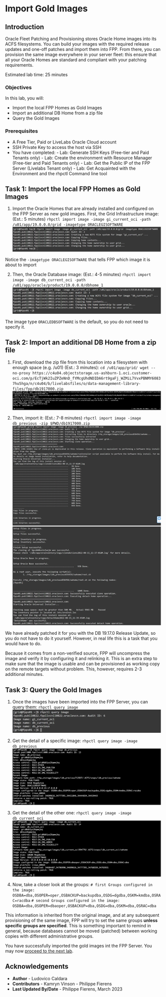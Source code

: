 # Import Gold Images

## Introduction
Oracle Fleet Patching and Provisioning stores Oracle Home images into its ACFS filesystems.
You can build your images with the required release updates and one-off patches and import them into FPP. From there, you can provision the same image everywhere in your server fleet: this ensure that all your Oracle Homes are standard and compliant with your patching requirements.

Estimated lab time: 25 minutes

### Objectives
In this lab, you will:
- Import the local FPP Homes as Gold Images
- Import an additional DB Home from a zip file
- Query the Gold Images

### Prerequisites
- A Free Tier, Paid or LiveLabs Oracle Cloud account
- SSH Private Key to access the host via SSH
- You have completed:
      - Lab: Generate SSH Keys (Free-tier and Paid Tenants only)
      - Lab: Create the environment with Resource Manager (Free-tier and Paid Tenants only)
      - Lab: Get the Public IP of the FPP Server (Livelabs Tenant only)
      - Lab: Get Acquainted with the Environment and the rhpctl Command line tool


## Task 1: Import the local FPP Homes as Gold Images
1. Import the Oracle Homes that are already installed and configured on the FPP Server as new gold images. First, the Grid Infrastructure image: (Est.: 5 minutes)
        ```
        rhpctl import image -image gi_current_oci -path /u01/app/19.0.0.0/grid -imagetype ORACLEGISOFTWARE
        ```
![Output of rhpctl import command above](./images/oraclegisoftware.png)
        

Notice the `-imagetype ORACLEGISOFTWARE` that tells FPP which image it is about to import

2. Then, the Oracle Database image: (Est.: 4-5 minutes)
        ```
        rhpctl import image -image db_current_oci -path /u01/app/oracle/product/19.0.0.0/dbhome_1
        ```
![Output of rhpctl import command above](./images/dbhome-1.png)

The image type `ORACLEDBSOFTWARE` is the default, so you do not need to specify it.

## Task 2: Import an additional DB Home from a zip file
1. First, download the zip file from this location into a filesystem with enough space (e.g. /u01) (Est.: 3 minutes):
        ```
        cd /u01/app/grid/
        wget --no-proxy https://c4u04.objectstorage.us-ashburn-1.oci.customer-oci.com/p/EcTjWk2IuZPZeNnD_fYMcgUhdNDIDA6rt9gaFj_WZMiL7VvxPBNMY60837hu5hga/n/c4u04/b/livelabsfiles/o/data-management-library-files/fpp/db1917000.zip
        ```
![Output of wget command above](./images/wget.png)

2. Then, import it: (Est.: 7-8 minutes)
        ```
        rhpctl import image -image db_previous -zip $PWD/db1917000.zip
        ```
![Output of rhpctl import command above](./images/import-wget.png)
![Output of rhpctl import command above continued](./images/import-wget2.png)

We have already patched it for you with the DB 19.17.0 Release Update, so you do not have to do it yourself. However, in real life this is a task that you would have to do.

Because it comes from a non-verified source, FPP will uncompress the image and verify it by configuring it and relinking it.
This is an extra step to make sure that the image is usable and can be provisioned as working copy on the remote targets without problem. This, however, requires 2-3 additional minutes.

## Task 3: Query the Gold Images
1. Once the images have been imported into the FPP Server, you can query them:
        ```
        rhpctl query image
        ```
![Output of rhpctl command above](./images/query-image.png)

2. Get the detail of a specific image:
        ```
        rhpctl query image -image db_previous
        ```
![Output of rhpctl query image command above](./images/query-previous.png)

3. Get the detail of the other one:
        ```
        rhpctl query image -image db_current_oci
        ```
![Output of rhpctl query image command above](./images/query-oci-current.png)      

4. Now, take a closer look at the groups:
        ```
        # first
        Groups configured in the image: OSDBA=dba,OSOPER=oper,OSBACKUP=backupdba,OSDG=dgdba,OSKM=kmdba,OSRAC=racdba
        ```
        ```
        # second
        Groups configured in the image: OSDBA=dba,OSOPER=dbaoper,OSBACKUP=dba,OSDG=dba,OSKM=dba,OSRAC=dba
        ```

This information is inherited from the original image, and at any subsequent provisioning of the same image, FPP will try to set the same groups **unless specific groups are specified**. This is something important to remind in general, because databases cannot be moved (patched) between working copies with different administrative groups.

You have successfully imported the gold images int the FPP Server. You may now [proceed to the next lab](#next).

## Acknowledgements

- **Author** - Ludovico Caldara
- **Contributors** - Kamryn Vinson - Philippe Fierens
- **Last Updated By/Date** -  Philippe Fierens, March 2023
